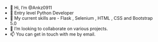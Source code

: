 - 👋 Hi, I’m @Ankz0911
- 👀 Entry level Python Developer
- 🌱 My current skills are - Flask , Selenium , HTML , CSS and Bootstrap 5.0
- 💞️ I’m looking to collaborate on various projects.
- 📫 You can get in touch with me by email.

<!---
Ankz0911/Ankz0911 is a ✨ special ✨ repository because its `README.md` (this file) appears on your GitHub profile.
You can click the Preview link to take a look at your changes.
--->
